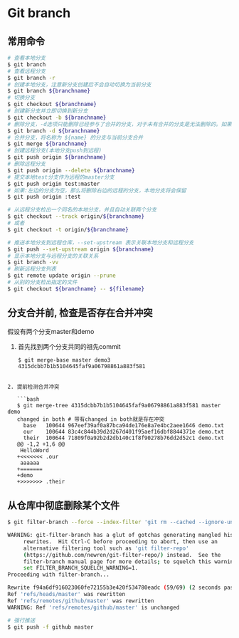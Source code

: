 # Git branch

## 常用命令

```bash
# 查看本地分支
$ git branch
# 查看远程分支
$ git branch -r
# 创建本地分支，注意新分支创建后不会自动切换为当前分支
$ git branch ${branchname}
# 切换分支
$ git checkout ${branchname}
# 创建新分支并立即切换到新分支
$ git checkout -b ${branchname}
# 删除分支，-d选项只能删除已经参与了合并的分支，对于未有合并的分支是无法删除的。如果想强制删除一个分支，可以使用-D选项
$ git branch -d ${branchname}
# 合并分支，将名称为 ${name} 的分支与当前分支合并
$ git merge ${branchname}
# 创建远程分支(本地分支push到远程)
$ git push origin ${branchname}
# 删除远程分支
$ git push origin --delete ${branchname}
# 提交本地test分支作为远程的master分支
$ git push origin test:master
# 如果:左边的分支为空，那么将删除右边的远程的分支，本地分支将会保留
$ git push origin :test

# 从远程分支检出一个同名的本地分支，并且自动关联两个分支
$ git checkout --track origin/${branchname}
# 或者
$ git checkout -t origin/${branchname}

# 推送本地分支到远程仓库，--set-upstream 表示关联本地分支和远程分支
$ git push --set-upstream origin ${branchname}
# 显示本地分支与远程分支的关联关系
$ git branch -vv
# 刷新远程分支列表
$ git remote update origin --prune
# 从别的分支检出指定的文件
$ git checkout ${branchname} -- ${filename}
```

## 分支合并前, 检查是否存在合并冲突

假设有两个分支master和demo

1. 首先找到两个分支共同的祖先commit

   ```bash
   $ git merge-base master demo3
   4315dcbb7b1b5104645faf9a06798861a883f581
   ```
```
   
2. 提前检测合并冲突

   ```bash
   $ git merge-tree 4315dcbb7b1b5104645faf9a06798861a883f581 master demo
   changed in both # 带有changed in both就是存在冲突
     base   100644 967eef39af0a87bca94de176e8a7e4bc2aee1646 demo.txt
     our    100644 83c4c844b39d2d267d401f95aef16dbf8844371e demo.txt
     their  100644 71809f0a92b2d2db140c1f8f90278b76dd2d52c1 demo.txt
   @@ -1,2 +1,6 @@
    HelloWord
   +<<<<<<< .our
    aaaaaa
   +=======
   +demo
   +>>>>>>> .their
```

   ## 从仓库中彻底删除某个文件

```bash
$ git filter-branch --force --index-filter 'git rm --cached --ignore-unmatch ${file}' --prune-empty --tag-name-filter cat -- --all

WARNING: git-filter-branch has a glut of gotchas generating mangled history
	 rewrites.  Hit Ctrl-C before proceeding to abort, then use an
	 alternative filtering tool such as 'git filter-repo'
	 (https://github.com/newren/git-filter-repo/) instead.  See the
	 filter-branch manual page for more details; to squelch this warning,
	 set FILTER_BRANCH_SQUELCH_WARNING=1.
Proceeding with filter-branch...

Rewrite f94a6df916023060fe72155b3e420f534780eadc (59/69) (2 seconds passed, remaining 0 predicted)    
Ref 'refs/heads/master' was rewritten
Ref 'refs/remotes/github/master' was rewritten
WARNING: Ref 'refs/remotes/github/master' is unchanged

# 强行推送
$ git push -f github master
```
